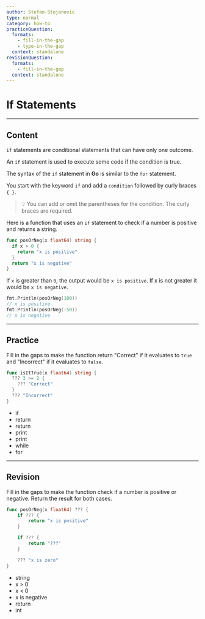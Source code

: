 ```yaml
---
author: Stefan-Stojanovic
type: normal
category: how-to
practiceQuestion:
  formats:
    - fill-in-the-gap
    - type-in-the-gap
  context: standalone
revisionQuestion:
  formats:
    - fill-in-the-gap
  context: standalone
---
```


# If Statements


---

## Content

`if` statements are conditional statements that can have only one outcome.

An `if` statement is used to execute some code if the condition is true.

The syntax of the `if` statement in **Go** is similar to the `for` statement.

You start with the keyword `if` and add a `condition` followed by curly braces `{ }`. 

> 💡 You can add or omit the parentheses for the condition. The curly braces are required.

Here is a function that uses an `if` statement to check if a number is positive and returns a string.

```go
func posOrNeg(x float64) string {
  if x > 0 {
    return "x is positive"
  }
  return "x is negative"
}
```

If `x` is greater than `0`, the output would be `x is positive`. If x is not greater it would be `x is negative`.

```go
fmt.Println(posOrNeg(100))
// x is positive
fmt.Println(posOrNeg(-50))
// x is negative
```


---

## Practice

Fill in the gaps to make the function return "Correct" if it evaluates to `true` and "Incorrect" if it evaluates to `false`.

```go
func isItTrue(x float64) string {
  ??? 3 >= 2 {
    ??? "Correct"
  }
  ??? "Incorrect"
}
```

- if
- return
- return
- print
- print
- while
- for


---

## Revision

Fill in the gaps to make the function check if a number is positive or negative. Return the result for both cases.

```go
func posOrNeg(x float64) ??? {
	if ??? {
		return "x is positive"
	}

	if ??? {
		return "???"
	}

	??? "x is zero"
}
```

- string
- x > 0
- x < 0
- x is negative
- return
- int
